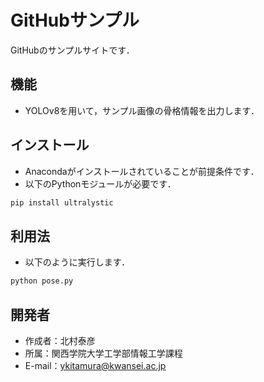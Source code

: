 # GitHubサンプル

GitHubのサンプルサイトです．

## 機能
 
* YOLOv8を用いて，サンプル画像の骨格情報を出力します．
  
## インストール
* Anacondaがインストールされていることが前提条件です．
* 以下のPythonモジュールが必要です．
```bash
pip install ultralystic
```

## 利用法
 
* 以下のように実行します．
```bash
python pose.py
```

## 開発者
 
* 作成者：北村泰彦
* 所属：関西学院大学工学部情報工学課程
* E-mail：ykitamura@kwansei.ac.jp
 